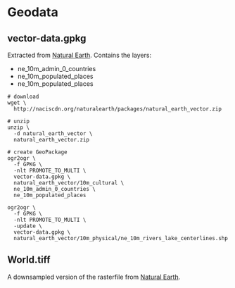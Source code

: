 # Geodata

## vector-data.gpkg

Extracted from [Natural Earth](https://www.naturalearthdata.com/). Contains the layers:
- ne_10m_admin_0_countries
- ne_10m_populated_places
- ne_10m_populated_places

```shell
# download 
wget \
  http://naciscdn.org/naturalearth/packages/natural_earth_vector.zip

# unzip
unzip \
  -d natural_earth_vector \
  natural_earth_vector.zip

# create GeoPackage
ogr2ogr \
  -f GPKG \
  -nlt PROMOTE_TO_MULTI \
  vector-data.gpkg \
  natural_earth_vector/10m_cultural \
  ne_10m_admin_0_countries \
  ne_10m_populated_places

ogr2ogr \
  -f GPKG \
  -nlt PROMOTE_TO_MULTI \
  -update \
  vector-data.gpkg \
  natural_earth_vector/10m_physical/ne_10m_rivers_lake_centerlines.shp
```

## World.tiff

A downsampled version of the rasterfile from [Natural Earth](https://www.naturalearthdata.com/).
